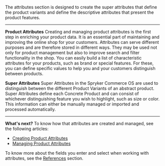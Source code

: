The attributes section is designed to create the super attributes that define the product variants and define the descriptive attributes that present the product features.
***
**Product Attributes**
Creating and managing product attributes is the first step in enriching your product data. It is an essential part of maintaining and improving the online shop for your customers. Attributes can serve different purposes and are therefore stored in different ways. They may be used not only for product management but also to improve search and filter functionality in the shop.
You can easily build a list of characteristic attributes for your products, such as brand or special features. For these, you can define specific values to help you and your customers distinguish between products. 

**Super Attributes**
Super Attributes in the Spryker Commerce OS are used to distinguish between the different Product Variants of an abstract product. Super Attributes define each Concrete Product and can consist of whichever distinguishing feature you wish to highlight, such as size or color. This information can either be manually managed or imported and processed automatically. 
***
**What's next?**
To know how that attributes are created and managed, see the following articles:
* [Creating Product Attributes](https://documentation.spryker.com/docs/en/en/creating-a-product-attribute)
* [Managing Product Attributes](https://documentation.spryker.com/docs/en/en/managing-attributes)

To know more about the fields you enter and select when working with attributes, see the [References](https://documentation.spryker.com/docs/en/en/attributes-reference-information) section.